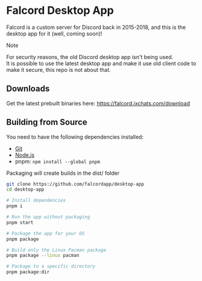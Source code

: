 # Falcord Desktop App

Falcord is a custom server for Discord back in 2015-2018, and this is the desktop app for it (well, coming soon)!<br>

> [!NOTE]  
> For security reasons, the old Discord desktop app isn't being used.<br>
> It is possible to use the latest desktop app and make it use old client code to make it secure, this repo is not about that.
<!-- hide for now as we do not have any previews
![](preview/preview1.png)
![](preview/preview2.png)
-->

## Downloads

Get the latest prebuilt binaries here: https://falcord.ixchats.com/download

## Building from Source

You need to have the following dependencies installed:
- [Git](https://git-scm.com/downloads)
- [Node.js](https://nodejs.org/en/download)
- pnpm: `npm install --global pnpm`

Packaging will create builds in the dist/ folder

```sh
git clone https://github.com/falcordapp/desktop-app
cd desktop-app

# Install dependencies
pnpm i

# Run the app without packaging
pnpm start

# Package the app for your OS
pnpm package

# Build only the Linux Pacman package
pnpm package --linux pacman

# Package to a specific directory
pnpm package:dir
```
